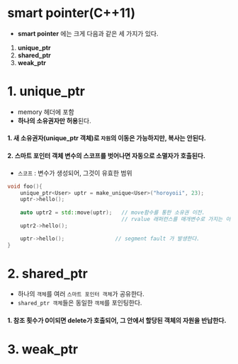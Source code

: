 

# smart pointer(C++11)  

* **smart pointer** 에는 크게 다음과 같은 세 가지가 있다.  

1. **unique_ptr**  
2. **shared_ptr**  
3. **weak_ptr**  


# 1. unique_ptr  
* memory 헤더에 포함  
* **하나의 소유권자만 허용**된다.  

#### 1. 새 소유권자(unique_ptr 객체)로 `자원`의 **이동**은 가능하지만, **복사**는 안된다.  
#### 2. 스마트 포인터 객체 변수의 스코프를 벗어나면 자동으로 소멸자가 호출된다.  

* `스코프` : 변수가 생성되어, 그것이 유효한 범위  
```c++
void foo(){
    unique_ptr<User> uptr = make_unique<User>("horoyoii", 23);
    uptr->hello();
    
    auto uptr2 = std::move(uptr);   // move함수를 통한 소유권 이전.
                                    // rvalue 래퍼런스를 매개변수로 가지는 이동 생성자가 호출될 것...
    uptr2->hello();

    uptr->hello();                // segment fault 가 발생한다.  
}
```

# 2. shared_ptr  
* 하나의 `객체`를 여러 `스마트 포인터 객체`가 공유한다.  
* `shared_ptr 객체`들은 동일한 `객체`를 포인팅한다.  

#### 1. 참조 횟수가 0이되면 delete가 호출되어, 그 안에서 할당된 객체의 자원을 반납한다.  

# 3. weak_ptr  













